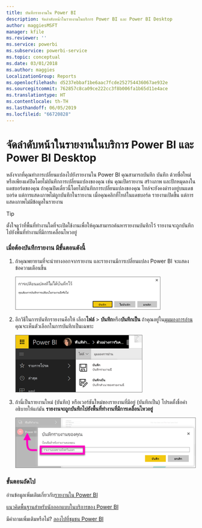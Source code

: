 ```yaml
---
title: บันทึกรายงานใน Power BI
description: จัดลำดับหน้าในรายงานในบริการ Power BI และ Power BI Desktop
author: maggiesMSFT
manager: kfile
ms.reviewer: ''
ms.service: powerbi
ms.subservice: powerbi-service
ms.topic: conceptual
ms.date: 03/01/2018
ms.author: maggies
LocalizationGroup: Reports
ms.openlocfilehash: d5237ebbaf1be6aac7fcde252754436067ae932e
ms.sourcegitcommit: 762857c8ca09ce222cc3f8b006fa1b65d11e4ace
ms.translationtype: HT
ms.contentlocale: th-TH
ms.lasthandoff: 06/05/2019
ms.locfileid: "66720828"
---
```

# <a name="save-a-report-in-power-bi-service-and-power-bi-desktop"></a>จัดลำดับหน้าในรายงานในบริการ Power BI และ Power BI Desktop
หลังจากที่คุณทำการเปลี่ยนแปลงไปยังรายงานใน Power BI คุณสามารถบันทึก บันทึก ด้วยชื่อใหม่ หรือเพียงแค่ปิดโดยไม่บันทึกการเปลี่ยนแปลงของคุณ เช่น คุณเปิดรายงาน สร้างภาพ และปักหมุดลงในแดชบอร์ดของคุณ ถ้าคุณปิดเดี๋ยวนี้โดยไม่บันทึกการเปลี่ยนแปลงของคุณ ไทล์จะยังคงดำรงอยู่บนแดชบอร์ด แต่การแสดงภาพไม่ถูกบันทึกในรายงาน เมื่อคุณคลิกที่ไทล์ในแดชบอร์ด รายงานเปิดขึ้น แต่การแสดงภาพไม่มีข้อมูลในรายงาน

> [!TIP]
> ตั้งใจดูว่าที่พื้นที่ทำงานใดที่จะเปิดใช้งานเพื่อให้คุณสามารถค้นหารายงานบันทึกไว้ รายงานจะถูกบันทึกไปยังพื้นที่ทำงานที่มีการเคลื่อนไหวอยู่
> 
> 

### <a name="to-save-a-report"></a>เมื่อต้องบันทึกรายงาน มีขั้นตอนดังนี้
1. ถ้าคุณพยายามที่จะนำทางออกจากรายงาน และรายงานมีการเปลี่ยนแปลง Power BI จะแสดงข้อความเตือนขึ้น
   
   ![บันทึกการเปลี่ยนแปลง](media/service-report-save/power-bi-unsaved.png)
2. อีกวิธีในการบันทึกรายงานคือให้ เลือก**ไฟล์** \> **บันทึก**หรือ**บันทึกเป็น** ถ้าคุณอยู่ใน[มุมมองการอ่าน](consumer/end-user-reading-view.md)คุณจะเห็นตัวเลือกในการบันทึกเป็นเฉพาะ 
   
   ![บันทึกรายงาน](media/service-report-save/power-bi-save-new.png)
3. ถ้านี่เป็นรายงานใหม่ (บันทึก) หรือเวอร์ชันใหม่ของรายงานที่มีอยู่ (บันทึกเป็น) โปรดตั้งชื่อคำอธิบายให้แก่มัน  **รายงานจะถูกบันทึกไปยังพื้นที่ทำงานที่มีการเคลื่อนไหวอยู่**
   
    ![ตั้งชื่อรายงาน](media/service-report-save/power-bi-save-dialog.png)

### <a name="next-steps"></a>ขั้นตอนถัดไป
อ่านข้อมูลเพิ่มเติมเกี่ยวกับ[รายงานใน Power BI](consumer/end-user-reports.md)

[แนวคิดพื้นฐานสำหรับนักออกแบบในบริการของ Power BI](service-basic-concepts.md)

มีคำถามเพิ่มเติมหรือไม่? [ลองไปที่ชุมชน Power BI](http://community.powerbi.com/)

